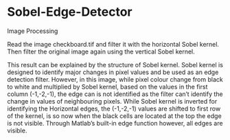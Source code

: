 # Sobel-Edge-Detector
Image Processing 


Read the image checkboard.tif and filter it with the horizontal Sobel kernel.
Then filter the original image again using the vertical Sobel kernel. 

This result can be explained by the structure of Sobel kernel. Sobel kernel is 
designed to identify major changes in pixel values and be used as an edge detection
filter. However, in this image, while pixel colour change from black to white and 
multiplied by Sobel kernel, based on the values in the first column (-1,-2,-1), the 
edge can is not identified as the filter can’t identify the change in values of 
neighbouring pixels. While Sobel kernel is inverted for identifying the Horizontal 
edges, the (-1,-2,-1) values are shifted to first row of the kernel, is  so now when 
the black cells are located at the top the edge is not visible. 
Through Matlab’s built-in edge function however, all edges are visible. 
